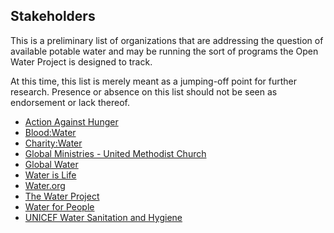 ## Stakeholders
This is a preliminary list of organizations that are addressing the question of available potable water and may be running the sort of programs the Open Water Project is designed to track.

At this time, this list is merely meant as a jumping-off point for further research. Presence or absence on this list should not be seen as endorsement or lack thereof.

* [Action Against Hunger](http://www.actionagainsthunger.org/)
* [Blood:Water](http://www.bloodwater.org/)
* [Charity:Water](http://www.charitywater.org/)
* [Global Ministries - United Methodist Church](http://www.umcmission.org)
* [Global Water](http://globalwater.org/)
* [Water is Life](http://waterislife.com)
* [Water.org](http://water.org/)
* [The Water Project](http://thewaterproject.org/)
* [Water for People](http://www.waterforpeople.org/)
* [UNICEF Water Sanitation and Hygiene](http://www.unicef.org/wash/)
